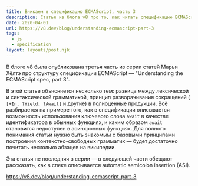 ```yaml
---
title: Вникаем в спецификацию ECMAScript, часть 3
description: Статья из блога v8 про то, как читать спецификацию ECMAScript
date: 2020-04-01
url: https://v8.dev/blog/understanding-ecmascript-part-3
tags:
  - js
  - specification
layout: layouts/post.njk
---
```

В блоге v8 была опубликована третья часть из серии статей Марьи Хёлтэ про структуру спецификации ECMAScript — "Understanding the ECMAScript spec, part 3".

В этой статье объясняется несколько тем: разница между лексической и синтаксической грамматикой, принцип разворачивания сокращений ( `[+In, ?Yield, ?Await]` и другие) в полноценные продукции. Всё разбирается на примере того, как в спецификации описывается возможность использования ключевого слова `await` в качестве идентификатора в обычных функциях, и каким образом `await` становится недоступен в асинхронных функциях. Для полного понимания статьи нужно быть знакомым с базовыми принципами построения контекстно-свободных грамматик — будет достаточно почитать несколько абзацев на википедии.

Эта статья не последняя в серии — в следующей части обещают рассказать, как в спеке описывается automatic semicolon insertion (ASI).

https://v8.dev/blog/understanding-ecmascript-part-3
